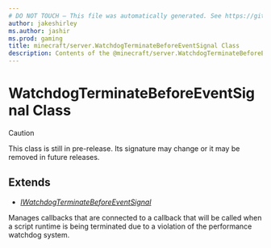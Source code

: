 ```yaml
---
# DO NOT TOUCH — This file was automatically generated. See https://github.com/mojang/minecraftapidocsgenerator to modify descriptions, examples, etc.
author: jakeshirley
ms.author: jashir
ms.prod: gaming
title: minecraft/server.WatchdogTerminateBeforeEventSignal Class
description: Contents of the @minecraft/server.WatchdogTerminateBeforeEventSignal class.
---
```

# WatchdogTerminateBeforeEventSignal Class

> [!CAUTION]
> This class is still in pre-release.  Its signature may change or it may be removed in future releases.

## Extends
- [*IWatchdogTerminateBeforeEventSignal*](IWatchdogTerminateBeforeEventSignal.md)

Manages callbacks that are connected to a callback that will be called when a script runtime is being terminated due to a violation of the performance watchdog system.
